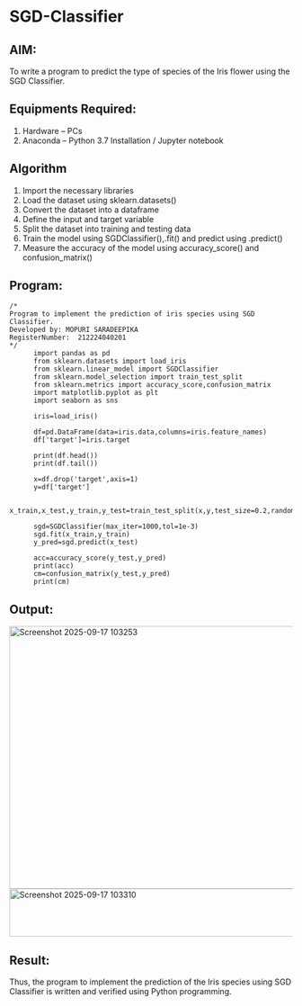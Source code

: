 # SGD-Classifier
## AIM:
To write a program to predict the type of species of the Iris flower using the SGD Classifier.

## Equipments Required:
1. Hardware – PCs
2. Anaconda – Python 3.7 Installation / Jupyter notebook

## Algorithm
1. Import the necessary libraries
2. Load the dataset using sklearn.datasets()
3. Convert the dataset into a dataframe
4. Define the input and target variable
5. Split the dataset into training and testing data
6. Train the model using SGDClassifier(),.fit() and predict using .predict()
7. Measure the accuracy of the model using accuracy_score() and confusion_matrix()

## Program:
```
/*
Program to implement the prediction of iris species using SGD Classifier.
Developed by: MOPURI SARADEEPIKA
RegisterNumber:  212224040201
*/
      import pandas as pd
      from sklearn.datasets import load_iris
      from sklearn.linear_model import SGDClassifier
      from sklearn.model_selection import train_test_split
      from sklearn.metrics import accuracy_score,confusion_matrix
      import matplotlib.pyplot as plt
      import seaborn as sns
      
      iris=load_iris()
      
      df=pd.DataFrame(data=iris.data,columns=iris.feature_names)
      df['target']=iris.target
      
      print(df.head())
      print(df.tail())
      
      x=df.drop('target',axis=1)
      y=df['target']
      
      x_train,x_test,y_train,y_test=train_test_split(x,y,test_size=0.2,random_state=42)
      
      sgd=SGDClassifier(max_iter=1000,tol=1e-3)
      sgd.fit(x_train,y_train)
      y_pred=sgd.predict(x_test)
      
      acc=accuracy_score(y_test,y_pred)
      print(acc)
      cm=confusion_matrix(y_test,y_pred)
      print(cm)
```

## Output:


<img width="1181" height="467" alt="Screenshot 2025-09-17 103253" src="https://github.com/user-attachments/assets/989bf8a2-e6eb-4b75-a8d3-87dd8221ca56" />

<img width="1155" height="85" alt="Screenshot 2025-09-17 103310" src="https://github.com/user-attachments/assets/cbd2c0a2-c496-4896-8ec7-dcb1b9856158" />




## Result:
Thus, the program to implement the prediction of the Iris species using SGD Classifier is written and verified using Python programming.
